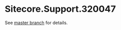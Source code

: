 # Sitecore.Support.320047

See [master branch](https://github.com/sitecoresupport/Sitecore.Support.320047) for details.